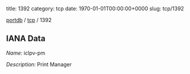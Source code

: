 title: 1392
category: tcp
date: 1970-01-01T00:00:00+0000
slug: tcp/1392

[portdb](/) / [tcp](/category/tcp.html) / 1392


## IANA Data

_Name:_ iclpv-pm

_Description:_ Print Manager

